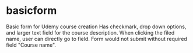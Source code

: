 # basicform
Basic form for Udemy course creation
Has checkmark, drop down options, and larger text field for the course description. 
When clicking the filed name, user can directly go to field.
Form would not submit without required field "Course name".

